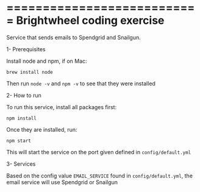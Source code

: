 ===========================
Brightwheel coding exercise
===========================

Service that sends emails to Spendgrid and Snailgun.

1- Prerequisites

Install node and npm, if on Mac:

`brew install node`

Then run `node -v` and `npm -v` to see that they were installed

2- How to run

To run this service, install all packages first:

`npm install`

Once they are installed, run:

`npm start`

This will start the service on the port given defined in `config/default.yml`

3- Services

Based on the config value `EMAIL_SERVICE` found in `config/default.yml`, the email service will use Spendgrid or Snailgun

